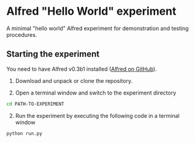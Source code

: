 # Alfred "Hello World" experiment
 A minimal "hello world" Alfred experiment for demonstration and testing procedures.

 ## Starting the experiment

You need to have Alfred v0.3b1 installed ([Alfred on GitHub](https://github.com/ctreffe/alfred)).

 1. Download and unpack or clone the repository.
 
 2. Open a terminal window and switch to the experiment directory
 
 ```bash 
 cd PATH-TO-EXPERIMENT
 ```
 
 2. Run the experiment by executing the following code in a terminal window

 ```bash
 python run.py
 ```
